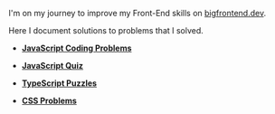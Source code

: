 I'm on my journey to improve my Front-End skills on [bigfrontend.dev](https://bigfrontend.dev).

Here I document solutions to problems that I solved.

- [**JavaScript Coding Problems**](/Coding-Problems/README.md)

- [**JavaScript Quiz**](/Quiz/README.md)

- [**TypeScript Puzzles**](/TypeScript-Puzzles/README.md)

- [**CSS Problems**](/CSS-Problems/README.md)

